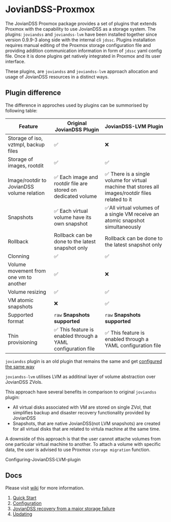 # JovianDSS-Proxmox

The JovianDSS Proxmox package provides a set of plugins that extends Proxmox with the capability to use JovianDSS as a storage system.
The plugins: `joviandss` and `joviandss-lvm` have been installed together since version 0.9.9-3 along side with the internal cli `jdssc`.
Plugins installation requires manual editing of the Proxmox storage configuration file and providing addition communication information in form of `jdssc` yaml config file.
Once it is done plugins get natively integrated in Proxmox and its user interface.

These plugins, are `joviandss` and `joviandss-lvm` approach allocation and usage of JovianDSS resources in a distinct ways.

## Plugin difference
The difference in approches used by plugins can be summorised by following table:

| Feature                                    | Original JovianDSS Plugin         | JovianDSS-LVM Plugin                                                |
|--------------------------------------------|-----------------------------------|---------------------------------------------------------------------|
| Storage of iso, vztmpl, backup files       | :white_check_mark:                | :x:                                                                 |
| Storage of images, rootdit                 | :white_check_mark:                | :white_check_mark:                                                  |
| Image/rootdir to JovianDSS volume relation | :white_check_mark: Each image and rootdir file are stored on dedicated volume | :white_check_mark: There is a single volume for virtual machine that stores all images/rootdir files related to it |
| Snapshots                                  | :white_check_mark: Each virtual volume have its own snapshot | :white_check_mark:All virtual volumes of a single VM receive an atomic snapshot simultaneously |
| Rollback                                   | Rollback can be done to the latest snapshot only | Rollback can be done to the latest snapshot only     |
| Clonning                                   | :white_check_mark:                | :white_check_mark:                                                  |
| Volume movement from one vm to another     | :white_check_mark:                | :x:                                                                 |
| Volume resizing                            | :white_check_mark:                | :white_check_mark:                                                  |
| VM atomic snapshots                        | :x:                               | :white_check_mark:                                                  |
| Supported format                           | `raw` **Snapshots supported**     | `raw` **Snapshots supported**                                       |
| Thin provisioning                          | :white_check_mark: This feature is enabled through a YAML configuration file | :white_check_mark: This feature is enabled through a YAML configuration file   |

`joviandss` plugin is an old plugin that remains the same and get [configured the same way](https://github.com/open-e/JovianDSS-Proxmox/docs/plugin-installation-and-configuration.md)

`joviandss-lvm` utilises LVM as additinal layer of volume abstraction over JovianDSS ZVols.

This approach have several benefits in comparison to original `joviandss` plugin:
- All virtual disks associated with VM are stored on single ZVol, that simplifies backup and disaster recovery functionality provided by JovianDSS
- Snapshots, that are native JovianDSS(not LVM snapshots) are created for all virtual disks that are related to virtula machine at the same time.

A downside of this approach is that the user cannot attache volumes from one particular virtual machine to another.
To attach a volume with specific data, the user is advised to use Proxmox `storage migration` function.

Configuring-JovianDSS‐LVM-plugin
## Docs

Please visit [wiki](https://github.com/open-e/JovianDSS-Proxmox/wiki) for more information.
1. [Quick Start](https://github.com/open-e/JovianDSS-Proxmox/wiki/Quick-Start)
2. [Configuration](https://github.com/open-e/JovianDSS-Proxmox/wiki/Configuring-JovianDSS‐LVM-plugin)
3. [JovianDSS recovery from a major storage failure](https://github.com/open-e/JovianDSS-Proxmox/wiki/JovianDSS-recovery-from-a-major-storage-failure)
4. [Updating](https://github.com/open-e/JovianDSS-Proxmox/wiki/Updating)


